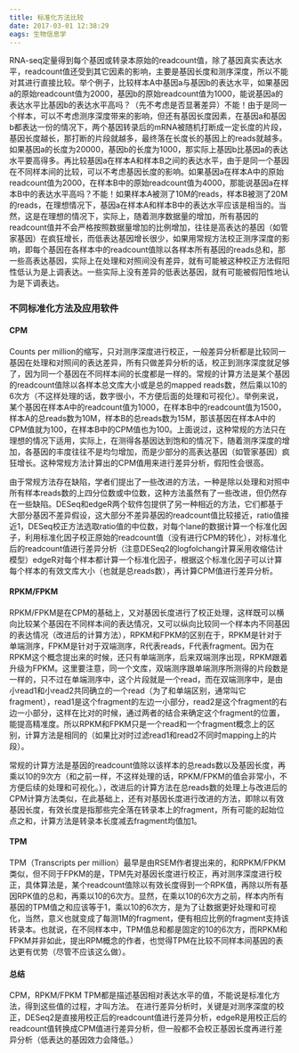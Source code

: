 ```yaml
---
title: 标准化方法比较
date: 2017-03-01 12:38:29
eags: 生物信息学
---
```

RNA-seq定量得到每个基因或转录本原始的readcount值，除了基因真实表达水平，readcount值还受到其它因素的影响，主要是基因长度和测序深度，所以不能对其进行直接比较。举个例子，比较样本A中基因a与基因b的表达水平，如果基因a的原始readcount值为2000，基因b的原始readcount值为1000，能说基因a的表达水平比基因b的表达水平高吗？（先不考虑是否显著差异）不能！由于是同一个样本，可以不考虑测序深度带来的影响，但还有基因长度因素，在基因a和基因b都表达一份的情况下，两个基因转录后的mRNA被随机打断成一定长度的片段，基因长度越长，那打断的片段就越多，最终落在长度长的基因上的reads就越多。<!--more-->如果基因a的长度为20000，基因b的长度为1000，那实际上基因b比基因a的表达水平要高得多。再比较基因a在样本A和样本B之间的表达水平，由于是同一个基因在不同样本间的比较，可以不考虑基因长度的影响。如果基因a在样本A中的原始readcount值为2000，在样本B中的原始readcount值为4000，那能说基因a在样本B中的表达水平高吗？不能！如果样本A被测了10M的reads，样本B被测了20M的reads，在理想情况下，基因a在样本A和样本B中的表达水平应该是相当的。当然，这是在理想的情况下，实际上，随着测序数据量的增加，所有基因的readcount值并不会严格按照数据量增加的比例增加，往往是高表达的基因（如管家基因）在疯狂增长，而低表达基因增长很少，如果用常规方法校正测序深度的影响，即每个基因在各样本中的readcount值除以各样本所有基因的reads总和，那一些高表达基因，实际上在处理和对照间没有差异，就有可能被这种校正方法假阳性低认为是上调表达。一些实际上没有差异的低表达基因，就有可能被假阳性地认为是下调表达。
### 不同标准化方法及应用软件 
#### CPM 

Counts per million的缩写，只对测序深度进行校正，一般差异分析都是比较同一基因在处理和对照间的表达差异，所有只做差异分析的话，校正到测序深度就足够了，因为同一个基因在不同样本间的长度都是一样的。常规的计算方法是某个基因的readcount值除以各样本总文库大小或是总的mapped reads数，然后乘以10的6次方（不这样处理的话，数字很小，不方便后面的处理和可视化）。举例来说，某个基因在样本A中的readcount值为1000，在样本B中的readcount值为1500，样本A的总reads数为10M，样本B的总reads数为15M，那该基因在样本A中的CPM值就为100，在样本B中的CPM值也为100。上面说过，这种常规的方法只在理想的情况下适用，实际上，在测得各基因达到饱和的情况下，随着测序深度的增加，各基因的丰度往往不是均匀增加，而是少部分的高表达基因（如管家基因）疯狂增长。这种常规方法计算出的CPM值用来进行差异分析，假阳性会很高。

由于常规方法存在缺陷，学者们提出了一些改进的方法，一种是除以处理和对照中所有样本reads数的上四分位数或中位数，这种方法虽然有了一些改进，但仍然存在一些缺陷。DESeq和edgeR两个软件包提供了另一种相近的方法，它们都基于大部分基因不差异假设，这大部分不差异基因的readcount值比较接近，ratio值接近1，DESeq校正方法选取ratio值的中位数，对每个lane的数据计算一个标准化因子，利用标准化因子校正原始的readcount值（没有进行CPM的转化），对标准化后的readcount值进行差异分析（注意DESeq2的logfolchang计算采用收缩估计模型）edgeR对每个样本都计算一个标准化因子，根据这个标准化因子可以计算每个样本的有效文库大小（也就是总reads数），再计算CPM值进行差异分析。

#### RPKM/FPKM 
RPKM/FPKM是在CPM的基础上，又对基因长度进行了校正处理，这样既可以横向比较某个基因在不同样本间的表达情况，又可以纵向比较同一个样本内不同基因的表达情况（改进后的计算方法），RPKM和FPKM的区别在于，RPKM是针对于单端测序，FPKM是针对于双端测序，R代表reads，F代表fragment。因为在RPKM这个概念提出来的时候，还只有单端测序，后来双端测序出现，RPKM跟着升级为FPKM。这里要注意，同一个文库，双端测序跟单端测序所测得的片段数是一样的，只不过在单端测序中，这个片段就是一个read，而在双端测序中，是由小read1和小read2共同确立的一个read（为了和单端区别，通常叫它fragment），read1是这个fragment的左边一小部分，read2是这个fragment的右边一小部分，这样在比对的时候，通过两者的结合来确定这个fragment的位置，能提高精准度。所以RPKM和FPKM只是一个read和一个fragment概念上的区别，计算方法是相同的（如果比对时过滤read1和read2不同时mapping上的片段）。

常规的计算方法是基因的readcount值除以该样本的总reads数以及基因长度，再乘以10的9次方（和之前一样，不这样处理的话，RPKM/FPKM的值会非常小，不方便后续的处理和可视化。），改进后的计算方法在总reads数的处理上与改进后的CPM计算方法类似，在此基础上，还有对基因长度进行改进的方法，即除以有效基因长度，有效长度是指那些完全落在转录本上的fragment，所有可能的起始位点之和，计算方法是转录本长度减去fragment均值加1。

#### TPM 
TPM（Transcripts per million）最早是由RSEM作者提出来的，和RPKM/FPKM类似，但不同于FPKM的是，TPM先对基因长度进行校正，再对测序深度进行校正，具体算法是，某个readcount值除以有效长度得到一个RPK值，再除以所有基因RPK值的总和，再乘以10的6次方。显然，在乘以10的6次方之前，样本内所有基因的TPM值之和应该等于1，乘以10的6次方，是为了让数据更好处理和可视化，当然，意义也就变成了每测1M的fragment，便有相应比例的fragment支持该转录本。也就说，在不同样本中，TPM值总和都是固定的10的6次方，而RPKM和FPKM并非如此，提出RPM概念的作者，也觉得TPM在比较不同样本间基因的表达更有优势（尽管不应该这么做）。


#### 总结 
CPM，RPKM/FPKM TPM都是描述基因相对表达水平的值，不能说是标准化方法，得到这些值的过程，才叫方法。
在进行差异分析时，关键是对测序深度的校正，DESeq2是直接用校正后的readcount值进行差异分析，edgeR是用校正后的readcount值转换成CPM值进行差异分析，但一般都不会校正基因长度再进行差异分析（低表达的基因效力会降低。）
